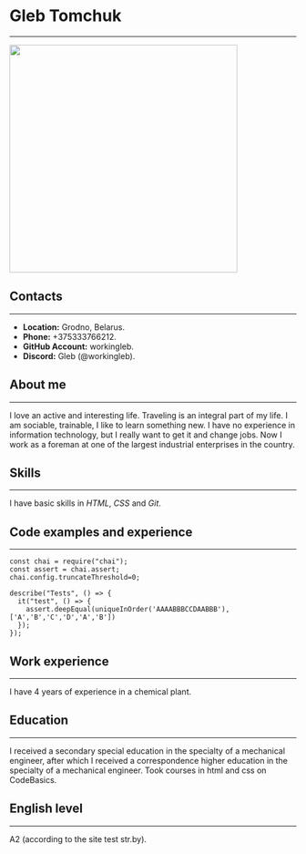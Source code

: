 # Gleb Tomchuk
***

<img src="https://sun9-79.userapi.com/impg/pR0JaOWKpvtlvQAOs_KAIQKFQG2ufJtlAMgH2w/xWvKVZUTs28.jpg?size=960x1280&quality=95&sign=141fadc1199f85a267081bf684de1562&type=album" height="400px" widht="400">

## Contacts
***
* **Location:** Grodno, Belarus.
* **Phone:** +375333766212.
* **GitHub Account:** workingleb.
* **Discord:** Gleb (@workingleb).
## About me
***
I love an active and interesting life. Traveling is an integral part of my life. I am sociable, trainable, I like to learn something new. I have no experience in information technology, but I really want to get it and change jobs. Now I work as a foreman at one of the largest industrial enterprises in the country.
## Skills
***
I have basic skills in *HTML*, *CSS* and *Git*.
## Code examples and experience
***
```
const chai = require("chai");
const assert = chai.assert;
chai.config.truncateThreshold=0;

describe("Tests", () => {
  it("test", () => {
    assert.deepEqual(uniqueInOrder('AAAABBBCCDAABBB'), ['A','B','C','D','A','B'])
  });
});
```
## Work experience
***
I have 4 years of experience in a chemical plant.
## Education
***
I received a secondary special education in the specialty of a mechanical engineer, after which I received a correspondence higher education in the specialty of a mechanical engineer. Took courses in html and css on CodeBasics.
## English level
***
А2 (according to the site test str.by).